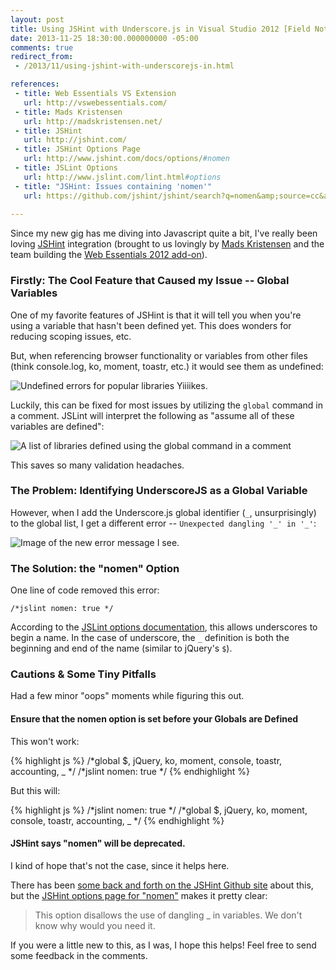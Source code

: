 ```yaml
---
layout: post
title: Using JSHint with Underscore.js in Visual Studio 2012 [Field Notes]
date: 2013-11-25 18:30:00.000000000 -05:00
comments: true
redirect_from: 
 - /2013/11/using-jshint-with-underscorejs-in.html

references: 
 - title: Web Essentials VS Extension
   url: http://vswebessentials.com/
 - title: Mads Kristensen
   url: http://madskristensen.net/
 - title: JSHint
   url: http://jshint.com/
 - title: JSHint Options Page
   url: http://www.jshint.com/docs/options/#nomen
 - title: JSLint Options
   url: http://www.jslint.com/lint.html#options
 - title: "JSHint: Issues containing 'nomen'"
   url: https://github.com/jshint/jshint/search?q=nomen&amp;source=cc&amp;type=Issues
  
---
```

Since my new gig has me diving into Javascript quite a bit, I've really been loving [JSHint] integration (brought to us lovingly by [Mads Kristensen] and the team building the [Web Essentials 2012 add-on][WE]).

### Firstly: The Cool Feature that Caused my Issue -- Global Variables
One of my favorite features of JSHint is that it will tell you when you're using a variable that hasn't been defined yet. This does wonders for reducing scoping issues, etc.

But, when referencing browser functionality or variables from other files (think console.log, ko, moment, toastr, etc.) it would see them as undefined:

![Undefined errors for popular libraries]({{site.post-images}}/2013-11-25_JSHint_UndefinedErrors.png)
Yiiiikes.

Luckily, this can be fixed for most issues by utilizing the `global` command in a comment. JSLint will interpret the following as "assume all of these variables are defined":

![A list of libraries defined using the global command in a comment]({{site.post-images}}/2013-11-25_JSHint_GlobalCommand.png)

This saves so many validation headaches.

### The Problem: Identifying UnderscoreJS as a Global Variable
However, when I add the Underscore.js global identifier (`_`, unsurprisingly) to the global list, I get a different error -- `Unexpected dangling '_' in '_'`:

![Image of the new error message I see.]({{site.post-images}}/2013-11-25_JSHint_UnexpectedDanglign.png)

### The Solution: the "nomen" Option

One line of code removed this error:

    /*jslint nomen: true */

According to the [JSLint options documentation][JSLint Options], this allows underscores to begin a name. In the case of underscore, the `_` definition is both the beginning and end of the name (similar to jQuery's `$`).

### Cautions &amp; Some Tiny Pitfalls
Had a few minor "oops" moments while figuring this out.

#### Ensure that the nomen option is set before your Globals are Defined

This won't work:

{% highlight js %}
/*global $, jQuery, ko, moment, console, toastr, accounting, _ */
/*jslint nomen: true */
{% endhighlight %}

But this will:

{% highlight js %}
/*jslint nomen: true */
/*global $, jQuery, ko, moment, console, toastr, accounting, _ */
{% endhighlight %}

#### JSHint says "nomen" will be deprecated.

I kind of hope that's not the case, since it helps here.

There has been [some back and forth on the JSHint Github site][GH Link] about this, but the [JSHint options page for "nomen"][Nomen Link] makes it pretty clear:

> This option disallows the use of dangling _ in variables. We don't know why would you need it.

If you were a little new to this, as I was, I hope this helps! Feel free to send some feedback in the comments.

[JSHint]: http://jshint.com/
[Mads Kristensen]: http://madskristensen.net/
[WE]: http://vswebessentials.com/
[JSLint Options]: http://www.jslint.com/lint.html#options
[GH Link]: https://github.com/jshint/jshint/search?q=nomen&amp;source=cc&amp;type=Issues
[Nomen Link]: http://www.jshint.com/docs/options/#nomen
